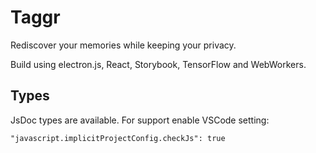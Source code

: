 # Taggr

Rediscover your memories while keeping your privacy.

Build using electron.js, React, Storybook, TensorFlow and WebWorkers.

## Types

JsDoc types are available. For support enable VSCode setting:

 ```"javascript.implicitProjectConfig.checkJs": true``` 
